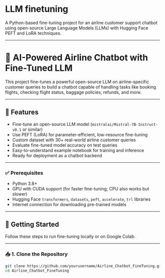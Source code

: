 # LLM finetuning

A Python-based fine-tuning project for an airline customer support chatbot using open-source Large Language Models (LLMs) with Hugging Face PEFT and LoRA techniques.

---

# 🛫 AI-Powered Airline Chatbot with Fine-Tuned LLM

This project fine-tunes a powerful open-source LLM on airline-specific customer queries to build a chatbot capable of handling tasks like booking flights, checking flight status, baggage policies, refunds, and more.

---

## 📌 Features

- Fine-tune an open-source LLM model (`mistralai/Mistral-7B-Instruct-v0.1` or similar)
- Use PEFT (LoRA) for parameter-efficient, low-resource fine-tuning
- Custom dataset with 30+ real-world airline customer queries
- Evaluate fine-tuned model accuracy on test queries
- Easy-to-understand example notebook for training and inference
- Ready for deployment as a chatbot backend

---

### ✅ Prerequisites

- Python 3.8+
- GPU with CUDA support (for faster fine-tuning; CPU also works but slower)
- Hugging Face `transformers`, `datasets`, `peft`, `accelerate`, `trl` libraries
- Internet connection for downloading pre-trained models

---

## 🚀 Getting Started

Follow these steps to run fine-tuning locally or on Google Colab.

---

### 📥 1. Clone the Repository

```bash
git clone https://github.com/yourusername/Airline_Chatbot_FineTuning.git
cd Airline_Chatbot_FineTuning
